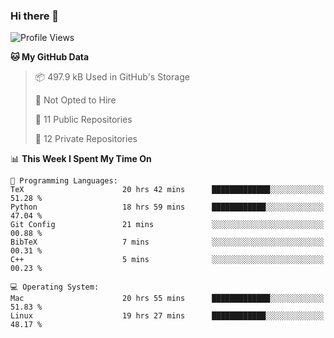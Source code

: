### Hi there 👋

<!--
**huayuan4396/huayuan4396** is a ✨ _special_ ✨ repository because its `README.md` (this file) appears on your GitHub profile.

Here are some ideas to get you started:

- 🔭 I’m currently working on ...
- 🌱 I’m currently learning ...
- 👯 I’m looking to collaborate on ...
- 🤔 I’m looking for help with ...
- 💬 Ask me about ...
- 📫 How to reach me: ...
- 😄 Pronouns: ...
- ⚡ Fun fact: ...
-->

<!--START_SECTION:waka-->
![Profile Views](http://img.shields.io/badge/Profile%20Views-0-blue)

**🐱 My GitHub Data** 

> 📦 497.9 kB Used in GitHub's Storage 
 > 
> 🚫 Not Opted to Hire
 > 
> 📜 11 Public Repositories 
 > 
> 🔑 12 Private Repositories 
 > 
📊 **This Week I Spent My Time On** 

```text
💬 Programming Languages: 
TeX                      20 hrs 42 mins      █████████████░░░░░░░░░░░░   51.28 % 
Python                   18 hrs 59 mins      ████████████░░░░░░░░░░░░░   47.04 % 
Git Config               21 mins             ░░░░░░░░░░░░░░░░░░░░░░░░░   00.88 % 
BibTeX                   7 mins              ░░░░░░░░░░░░░░░░░░░░░░░░░   00.31 % 
C++                      5 mins              ░░░░░░░░░░░░░░░░░░░░░░░░░   00.23 % 

💻 Operating System: 
Mac                      20 hrs 55 mins      █████████████░░░░░░░░░░░░   51.83 % 
Linux                    19 hrs 27 mins      ████████████░░░░░░░░░░░░░   48.17 % 
```


<!--END_SECTION:waka-->
